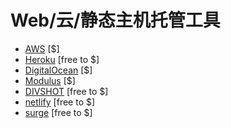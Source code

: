 # Web/云/静态主机托管工具


* [AWS](https://aws.amazon.com/websites/) [$]
* [Heroku](https://heroku.com) [free to $]
* [DigitalOcean](https://digitalocean.com) [$]
* [Modulus](https://modulus.io/) [$]
* [DIVSHOT](https://divshot.com) [free to $]
* [netlify](https://www.netlify.com) [free to $]
* [surge](https://surge.sh/) [free to $]
